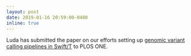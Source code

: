 ```yaml
---
layout: post
date: 2019-01-16 20:59:00-0400
inline: true
---
```


Luda has submitted the paper on our efforts setting up [genomic variant calling pipelines in Swift/T](https://swift-t-variant-calling.readthedocs.io/en/latest/) to PLOS ONE. 
